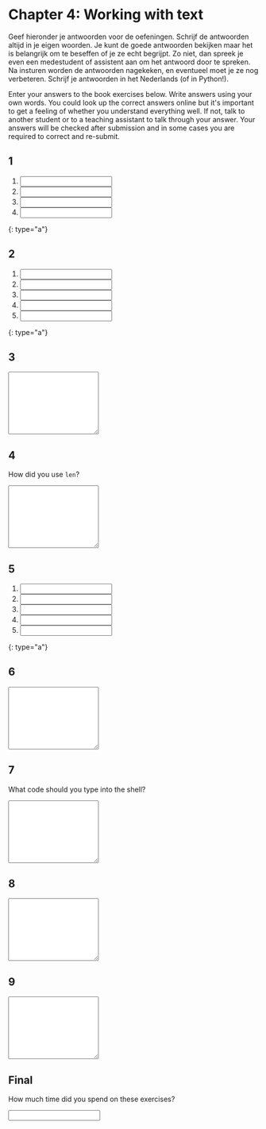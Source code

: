 # Chapter 4: Working with text

Geef hieronder je antwoorden voor de oefeningen. Schrijf de antwoorden altijd in je eigen woorden. Je kunt de goede antwoorden bekijken maar het is belangrijk om te beseffen of je ze echt begrijpt. Zo niet, dan spreek je even een medestudent of assistent aan om het antwoord door te spreken. Na insturen worden de antwoorden nagekeken, en eventueel moet je ze nog verbeteren. Schrijf je antwoorden in het Nederlands (of in Python!).

Enter your answers to the book exercises below. Write answers using your own words. You could look up the correct answers online but it's important to get a feeling of whether you understand everything well. If not, talk to another student or to a teaching assistant to talk through your answer. Your answers will be checked after submission and in some cases you are required to correct and re-submit.

## 1

1. <input name="form[q1a]" type="text" required>
2. <input name="form[q1b]" type="text" required>
3. <input name="form[q1c]" type="text" required>
4. <input name="form[q1d]" type="text" required>
{: type="a"}

## 2

1. <input name="form[q2a]" type="text" required>
2. <input name="form[q2b]" type="text" required>
3. <input name="form[q2c]" type="text" required>
4. <input name="form[q2d]" type="text" required>
5. <input name="form[q2e]" type="text" required>
{: type="a"}

## 3

<textarea name="form[q3]" rows="8" required></textarea>

## 4

How did you use `len`?

<textarea name="form[q4]" rows="8" required></textarea>

## 5

1. <input name="form[q5a]" type="text" required>
2. <input name="form[q5b]" type="text" required>
3. <input name="form[q5c]" type="text" required>
4. <input name="form[q5d]" type="text" required>
5. <input name="form[q5e]" type="text" required>
{: type="a"}

## 6

<textarea name="form[q6]" rows="8" required></textarea>

## 7

What code should you type into the shell?

<textarea name="form[q7]" rows="8" required></textarea>

## 8

<textarea name="form[q8]" rows="8" required></textarea>

## 9

<textarea name="form[q9]" rows="8" required></textarea>

## Final

How much time did you spend on these exercises?

<input name="form[qTime]" type="text" required>
